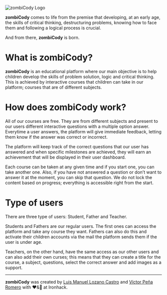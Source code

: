 ![zombiCody Logo](https://res.cloudinary.com/evilvic/image/upload/v1581690093/zombiCody/identity/zombiCody_qndc3g.png)

**zombiCody** comes to life from the premise that developing, at an early age, the skills of critical thinking, destructuring problems, knowing how to face them and following a logical process is crucial.

And from there, **zombiCody** is born.

# What is zombiCody?

**zombiCody** is an educational platform where our main objective is to help children develop the skills of problem solution, logic and critical thinking. This is achieved by interactive courses that children can take in our platform; courses that are of different subjects.

# How does zombiCody work?

All of our courses are free. They are from different subjects and present to our users different interactive questions with a multiple option answer. Everytime a user answers, the platform will give immediate feedback, letting them know if the answer was correct or incorrect.

The platform will keep track of the correct questions that our user has answered and when specific milestones are achieved, they will earn an achievement that will be displayed in their user dashboard.

Each course can be taken at any given time and if you start one, you can take another one. Also, if you have not answered a question or don’t want to answer it at the moment, you can skip that question. We do not lock the content based on progress; everything is accessible right from the start.

# Type of users

There are three type of users:
Student, Father and Teacher.

Students and Fathers are our regular users. The first ones can access the platform and take any course they want. Fathers can also do this and activate their children accounts via the mail the platform sends them if the user is under age.

Teachers, on the other hand, have the same access as our other users and can also add their own curses; this means that they can create a title for the course, a subject, questions, select the correct answer and add images as a support.

___

**zombiCody** was created by [Luis Manuel Lozano Castro](https://github.com/lslozano) and [Víctor Peña Romero](https://github.com/evilvic) with ❤️&🧠 at Ironhack.